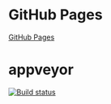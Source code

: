 # GitHub Pages


[GitHub Pages](https://Volivanmail.github.io/ahj_2_dom_game/)


# appveyor

[![Build status](https://ci.appveyor.com/api/projects/status/97at3sckkf93miaj?svg=true)](https://ci.appveyor.com/project/Volivanmail/ahj-2-dom-game)


